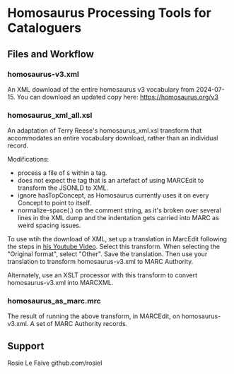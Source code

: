 # Homosaurus Processing Tools for Cataloguers

## Files and Workflow

### homosaurus-v3.xml

An XML download of the entire homosaurus v3 vocabulary from 2024-07-15. You can download an updated copy here: https://homosaurus.org/v3

### homosaurus_xml_all.xsl

An adaptation of Terry Reese's homosaurus_xml.xsl transform that accommodates an entire vocabulary download, rather than an individual record. 

Modifications:
* process a file of <record>s within a <record> tag.
* does not expect the <graph> tag that is an artefact of using MARCEdit to transform the JSONLD to XML. 
* ignore hasTopConcept, as Homosaurus currently uses it on every Concept to point to itself.
* normalize-space(.) on the comment string, as it's broken over several lines in the XML dump and the indentation gets carried into MARC as weird spacing issues.

To use wtih the download of XML, set up a translation in MarcEdit following the steps in [his Youtube Video](https://www.youtube.com/watch?v=FJsdQI3pZPQ). Select this transform. When selecting the "Original format", select "Other". Save the translation. Then use your translation to transform homosaurus-v3.xml to MARC Authority.

Alternately, use an XSLT processor with this transform to convert homosaurus-v3.xml into MARCXML.

### homosaurus_as_marc.mrc

The result of running the above transform, in MARCEdit, on homosaurus-v3.xml. A set of MARC Authority records.


## Support

Rosie Le Faive
github.com/rosiel
